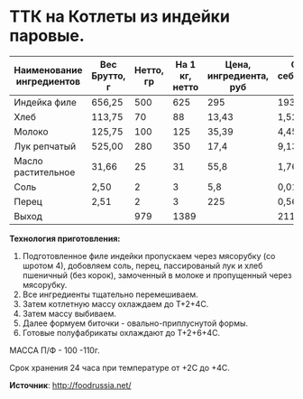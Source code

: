 # ТТК на Котлеты из индейки паровые.

| Наименование ингредиентов | Вес Брутто, г | Нетто, гр | На 1 кг, нетто | Цена, ингредиента, руб | Сырьевая себестоимость, руб |
|---------------------------|---------------|-----------|----------------|------------------------|-----------------------------|
| Индейка филе              | 656,25        | 500       | 625            | 295                    | 193,594                     |
| Хлеб                      | 113,75        | 70        | 88             | 13,43                  | 1,528                       |
| Молоко                    | 125,75        | 100       | 125            | 35,39                  | 4,450                       |
| Лук репчатый              | 525,00        | 280       | 350            | 17,4                   | 9,135                       |
| Масло растительное        | 31,66         | 25        | 31             | 55,8                   | 1,766                       |
| Соль                      | 2,50          | 2         | 3              | 5,8                    | 0,015                       |
| Перец                     | 2,51          | 2         | 3              | 225                    | 0,565                       |
| Выход                     |               | 979       | 1389           |                        | 211,053                     |

**Технология приготовления:**

1. Подготовленное филе индейки пропускаем через мясорубку (со шротом 4), добовляем соль, перец, пассированый лук и хлеб пшеничный (без корок), замоченный в молоке и пропущенный через мясорубку.
2. Все ингредиенты тщательно перемешиваем.
3. Затем котлетную массу охлаждаем до Т+2+4С.
4. Затем массу выбиваем.
5. Далее формуем биточки - овально-приплуснутой  формы.
6. Готовые полуфабрикаты охлаждают до Т+2+6+4С.

МАССА П/Ф - 100 -110г.

Срок хранения 24 часа при температуре от +2С до +4С.

**Источник**: http://foodrussia.net/
